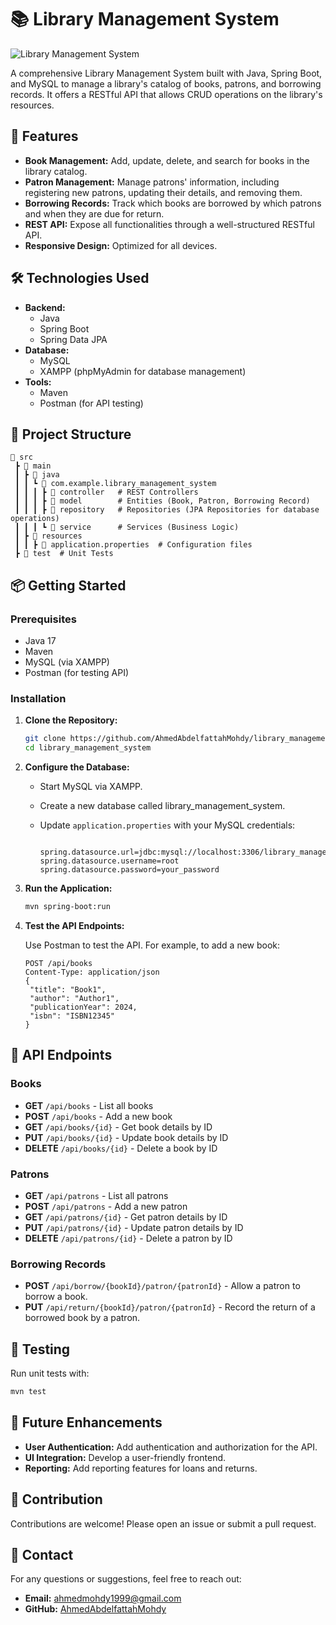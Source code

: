 # 📚 Library Management System

![Library Management System](https://your-image-url-here)

A comprehensive Library Management System built with Java, Spring Boot, and MySQL to manage a library's catalog of books, patrons, and borrowing records. It offers a RESTful API that allows CRUD operations on the library's resources.

## 🚀 Features

- **Book Management:** Add, update, delete, and search for books in the library catalog.
- **Patron Management:** Manage patrons' information, including registering new patrons, updating their details, and removing them.
- **Borrowing Records:** Track which books are borrowed by which patrons and when they are due for return.
- **REST API:** Expose all functionalities through a well-structured RESTful API.
- **Responsive Design:** Optimized for all devices.
  
## 🛠️ Technologies Used

- **Backend:**
  - Java
  - Spring Boot
  - Spring Data JPA
- **Database:**
  - MySQL
  - XAMPP (phpMyAdmin for database management)
- **Tools:**
  - Maven
  - Postman (for API testing)

## 📖 Project Structure

```plaintext
📁 src
 ┣ 📂 main
 ┃ ┣ 📂 java
 ┃ ┃ ┗ 📂 com.example.library_management_system
 ┃ ┃ ┃ ┣ 📂 controller   # REST Controllers
 ┃ ┃ ┃ ┣ 📂 model        # Entities (Book, Patron, Borrowing Record)
 ┃ ┃ ┃ ┣ 📂 repository   # Repositories (JPA Repositories for database operations)
 ┃ ┃ ┃ ┗ 📂 service      # Services (Business Logic)
 ┃ ┣ 📂 resources
 ┃ ┃ ┣ 📜 application.properties  # Configuration files
 ┣ 📁 test  # Unit Tests

```
## 📦 Getting Started

### Prerequisites

* Java 17
* Maven
* MySQL (via XAMPP)
* Postman (for testing API)

### Installation

1. **Clone the Repository:**

   ```bash
   git clone https://github.com/AhmedAbdelfattahMohdy/library_management_system.git
   cd library_management_system
   
2. **Configure the Database:**
   
   * Start MySQL via XAMPP.
   * Create a new database called library_management_system.
   * Update `application.properties` with your MySQL credentials:
     
     ```properties
     
     spring.datasource.url=jdbc:mysql://localhost:3306/library_management_system
     spring.datasource.username=root
     spring.datasource.password=your_password

3. **Run the Application:**
    ```bash
    mvn spring-boot:run
4. **Test the API Endpoints:**
   
   Use Postman to test the API. For example, to add a new book:

   ```http
   POST /api/books
   Content-Type: application/json
   {
    "title": "Book1",
    "author": "Author1",
    "publicationYear": 2024,
    "isbn": "ISBN12345"
   }

## 🔗 API Endpoints

### Books

- **GET** `/api/books` - List all books
- **POST** `/api/books` - Add a new book
- **GET** `/api/books/{id}` - Get book details by ID
- **PUT** `/api/books/{id}` - Update book details by ID
- **DELETE** `/api/books/{id}` - Delete a book by ID

### Patrons

- **GET** `/api/patrons` - List all patrons
- **POST** `/api/patrons` - Add a new patron
- **GET** `/api/patrons/{id}` - Get patron details by ID
- **PUT** `/api/patrons/{id}` - Update patron details by ID
- **DELETE** `/api/patrons/{id}` - Delete a patron by ID

### Borrowing Records

- **POST** `/api/borrow/{bookId}/patron/{patronId}` - Allow a patron to borrow a book.
- **PUT** `/api/return/{bookId}/patron/{patronId}` - Record the return of a borrowed book by a patron.

## 🧪 Testing

Run unit tests with:

```bash
mvn test
```

## 🎯 Future Enhancements

* **User Authentication:** Add authentication and authorization for the API.
* **UI Integration:** Develop a user-friendly frontend.
* **Reporting:** Add reporting features for loans and returns.

## 🤝 Contribution

Contributions are welcome! Please open an issue or submit a pull request.

## 💬 Contact

For any questions or suggestions, feel free to reach out:

* **Email:** ahmedmohdy1999@gmail.com
* **GitHub:** [AhmedAbdelfattahMohdy](https://github.com/AhmedAbdelfattahMohdy)

